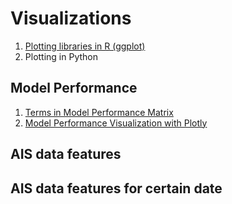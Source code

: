 # Visualizations

1. [Plotting libraries in R (ggplot)](https://github.com/ritalulu/visualizations/blob/master/ggplot2.md)
2. Plotting in Python

  ## Model Performance

1. [Terms in Model Performance Matrix](https://github.com/ritalulu/visualizations/blob/master/TermsinModelPerformanceMatrixTBI.md)
2. [Model Performance Visualization with Plotly](https://nbviewer.jupyter.org/github/ritalulu/visulization_model_performance/blob/master/model-performance.ipynb)
   
  ## AIS data features

  ## AIS data features for certain date
